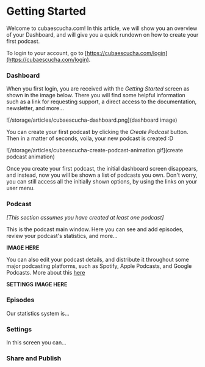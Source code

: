 # Getting Started
Welcome to cubaescucha.com! In this article, we will show you an overview of your Dashboard, and will give you a quick rundown on how to create your first podcast.

To login to your account, go to [https://cubaescucha.com/login](https://cubaescucha.com/login).

### Dashboard
When you first login, you are received with the *Getting Started* screen as shown in the image below. There you will find some helpful information such as a link for requesting support, a direct access to the documentation, newsletter, and more...

![/storage/articles/cubaescucha-dashboard.png](dashboard image)

You can create your first podcast by clicking the *Create Podcast* button. Then in a matter of seconds, voila, your new podcast is created :D

![/storage/articles/cubaescucha-create-podcast-animation.gif](create podcast animation)

Once you create your first podcast, the initial dashboard screen disappears, and instead, now you will be shown a list of podcasts you own. Don't worry, you can still access all the initially shown options, by using the links on your user menu.

### Podcast
*[This section assumes you have created at least one podcast]*

This is the podcast main window. Here you can see and add episodes, review your podcast's statistics, and more...

**IMAGE HERE**

You can also edit your podcast details, and distribute it throughout some major podcasting platforms, such as Spotify, Apple Podcasts, and Google Podcasts. More about this [here](#shareandpublish)

**SETTINGS IMAGE HERE**

### Episodes
Our statistics system is...

### Settings
In this screen you can...

### Share and Publish
